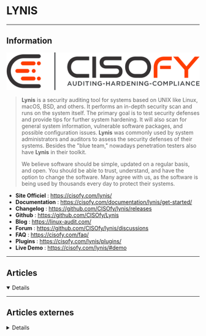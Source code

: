 # LYNIS
----

## <i class="fa-solid fa-hashtag"></i> Information

![Logo](../../_media/apps/lynis/lynis_logo.svg ':size=250 :no-zoom')


> <i class="fa-solid fa-quote-left"></i> **Lynis** is a security auditing tool for systems based on UNIX like Linux, macOS, BSD, and others. It performs an in-depth security scan and runs on the system itself. The primary goal is to test security defenses and provide tips for further system hardening. It will also scan for general system information, vulnerable software packages, and possible configuration issues. **Lynis** was commonly used by system administrators and auditors to assess the security defenses of their systems. Besides the "blue team," nowadays penetration testers also have **Lynis** in their toolkit.
>
> We believe software should be simple, updated on a regular basis, and open. You should be able to trust, understand, and have the option to change the software. Many agree with us, as the software is being used by thousands every day to protect their systems. <i class="fa-solid fa-quote-left fa-rotate-180"></i>


- <i class="fa-solid fa-globe"></i> **Site Officiel** : https://cisofy.com/lynis/
- <i class="fa-solid fa-book"></i> **Documentation** : https://cisofy.com/documentation/lynis/get-started/
- <i class="fa-solid fa-file-circle-question"></i> **Changelog** : https://github.com/CISOfy/lynis/releases
- <i class="fa-brands fa-github"></i> **Github** : https://github.com/CISOfy/Lynis
- <i class="fab fa-blogger-b"></i> **Blog** : https://linux-audit.com/
- <i class="fas fa-comments"></i> **Forum** : https://github.com/CISOfy/lynis/discussions
- <i class="far fa-question-circle"></i> **FAQ** : https://cisofy.com/faq/
- <i class="fas fa-tools"></i> **Plugins** : https://cisofy.com/lynis/plugins/
- <i class="far fa-calendar-alt"></i> **Live Demo** : https://cisofy.com/lynis/#demo

---

## <i class="fa-regular fa-newspaper"></i> Articles

<details open>

</details>

---

## <i class="fa-solid fa-glasses"></i> Articles externes

<details>

- [How to read Lynis reports to improve Linux security](https://opensource.com/article/20/8/linux-lynis-security)
- [Lynis : l’outil d’audit pour les systèmes Unix/linux](https://homputersecurity.com/2017/03/09/lynis-loutil-daudit-pour-les-systemes-unixlinux/)
- [Scan your Linux security with Lynis](https://opensource.com/article/20/5/linux-security-lynis)

</details>